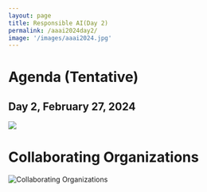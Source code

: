 ```yaml
---
layout: page
title: Responsible AI(Day 2)
permalink: /aaai2024day2/
image: '/images/aaai2024.jpg'
---
```



# Agenda (Tentative)

## Day 2, February 27, 2024

 <img src="{{site.baseurl}}/images/aaai2024/day2_agenda.png" />


# Collaborating Organizations

![Collaborating Organizations]({{site.baseurl}}/images/aaai2024/collaborating-organizations.png) 







